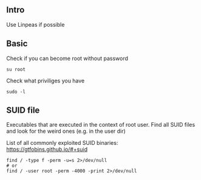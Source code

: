 ## Intro
Use Linpeas if possible

## Basic
Check if you can become root without password
```
su root
```
Check what priviliges you have
```
sudo -l
```


## SUID file
Executables that are executed in the context of root user.
Find all SUID files and look for the weird ones (e.g. in the user dir)

List of all commonly exploited SUID binaries: https://gtfobins.github.io/#+suid
```
find / -type f -perm -u=s 2>/dev/null
# or
find / -user root -perm -4000 -print 2>/dev/null
```
